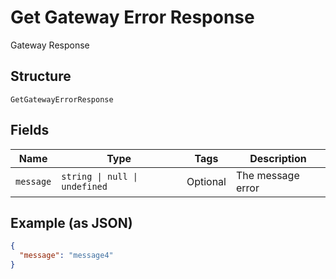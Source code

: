 
# Get Gateway Error Response

Gateway Response

## Structure

`GetGatewayErrorResponse`

## Fields

| Name | Type | Tags | Description |
|  --- | --- | --- | --- |
| `message` | `string \| null \| undefined` | Optional | The message error |

## Example (as JSON)

```json
{
  "message": "message4"
}
```

